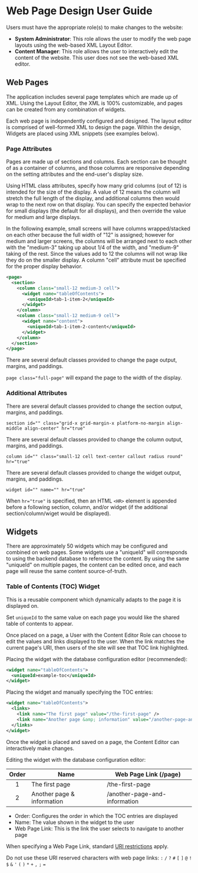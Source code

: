 # Web Page Design User Guide

Users must have the appropriate role(s) to make changes to the website:

- **System Administrator**: This role allows the user to modify the web page layouts using the web-based XML Layout Editor.
- **Content Manager**: This role allows the user to interactively edit the content of the website. This user does not see the web-based XML editor.

## Web Pages

The application includes several page templates which are made up of XML. Using the Layout Editor, the XML is 100% customizable, and pages can be created from any combination of widgets.

Each web page is independently configured and designed. The layout editor is comprised of well-formed XML to design the page. Within the design, Widgets are placed using XML snippets (see examples below).

### Page Attributes

Pages are made up of sections and columns. Each section can be thought of as a container of columns, and those columns are responsive depending on the setting attributes and the end-user's display size.

Using HTML class attributes, specify how many grid columns (out of 12) is intended for the size of the display. A value of 12 means the column will stretch the full length of the display, and additional columns then would wrap to the next row on that display. You can specify the expected behavior for small displays (the default for all displays), and then override the value for medium and large displays.

In the following example, small screens will have columns wrapped/stacked on each other because the full width of "12" is assigned; however for medium and larger screens, the columns will be arranged next to each other with the "medium-3" taking up about 1/4 of the width, and "medium-9" taking of the rest. Since the values add to 12 the columns will not wrap like they do on the smaller display. A column "cell" attribute must be specified for the proper display behavior.

```xml
<page>
  <section>
    <column class="small-12 medium-3 cell">
      <widget name="tableOfContents">
        <uniqueId>tab-1-item-2</uniqueId>
      </widget>
    </column>
    <column class="small-12 medium-9 cell">
      <widget name="content">
        <uniqueId>tab-1-item-2-content</uniqueId>
      </widget>
    </column>
  </section>
</page>
```

There are several default classes provided to change the page output, margins, and paddings.

`page class="full-page"` will expand the page to the width of the display.

### Additional Attributes

There are several default classes provided to change the section output, margins, and paddings.

`section id="" class="grid-x grid-margin-x platform-no-margin align-middle align-center" hr="true"`

There are several default classes provided to change the column output, margins, and paddings.

`column id="" class="small-12 cell text-center callout radius round" hr="true"`

There are several default classes provided to change the widget output, margins, and paddings.

`widget id="" name="" hr="true"`

When `hr="true"` is specified, then an HTML `<HR>` element is appended before a following section, column, and/or widget (if the additional section/column/wiget would be displayed).

## Widgets

There are approximately 50 widgets which may be configured and combined on web pages. Some widgets use a "uniqueId" will corresponds to using the backend database to reference the content. By using the same "uniqueId" on multiple pages, the content can be edited once, and each page will reuse the same content source-of-truth.

### Table of Contents (TOC) Widget

This is a reusable component which dynamically adapts to the page it is displayed on.

Set `uniqueId` to the same value on each page you would like the shared table of contents to appear.

Once placed on a page, a User with the Content Editor Role can choose to edit the values and links displayed to the user. When the link matches the current page's URI, then users of the site will see that TOC link highlighted.

Placing the widget with the database configuration editor (recommended):

```xml
<widget name="tableOfContents">
  <uniqueId>example-toc</uniqueId>
</widget>
```

Placing the widget and manually specifying the TOC entries:

```xml
<widget name="tableOfContents">
  <links>
    <link name="The first page" value="/the-first-page" />
    <link name="Another page &amp; information" value="/another-page-and-information" />
  </links>
</widget>
```

Once the widget is placed and saved on a page, the Content Editor can interactively make changes.

Editing the widget with the database configuration editor:

| Order | Name                       | Web Page Link (/page)         |
|:-----:|----------------------------|-------------------------------|
| 1     | The first page             | /the-first-page               |
| 2     | Another page & information | /another-page-and-information |

- Order: Configures the order in which the TOC entries are displayed
- Name: The value shown in the widget to the user
- Web Page Link: This is the link the user selects to navigate to another page

When specifying a Web Page Link, standard [URI restrictions](https://www.rfc-editor.org/rfc/rfc3986#page-12) apply.

Do not use these URI reserved characters with web page links: `:`  `/` `?` `#` `[` `]` `@` `!` `$` `&` `'` `(` `)` `*` `+` `,` `;` `=`
